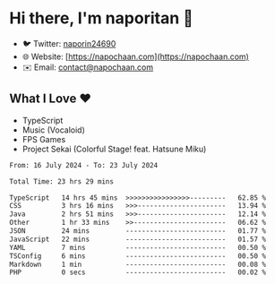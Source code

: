 # Hi there, I'm naporitan 👋

- 🐦 Twitter: [naporin24690](https://twitter.com/naporin24690)
- 🌐 Website: [https://napochaan.com](https://napochaan.com)
- ✉️ Email: [contact@napochaan.com](mailto:contact@napochaan.com)

## What I Love ❤️
- TypeScript
- Music (Vocaloid)
- FPS Games
- Project Sekai (Colorful Stage! feat. Hatsune Miku)

<!--START_SECTION:waka-->

```txt
From: 16 July 2024 - To: 23 July 2024

Total Time: 23 hrs 29 mins

TypeScript   14 hrs 45 mins  >>>>>>>>>>>>>>>>---------   62.85 %
CSS          3 hrs 16 mins   >>>----------------------   13.94 %
Java         2 hrs 51 mins   >>>----------------------   12.14 %
Other        1 hr 33 mins    >>-----------------------   06.62 %
JSON         24 mins         -------------------------   01.77 %
JavaScript   22 mins         -------------------------   01.57 %
YAML         7 mins          -------------------------   00.50 %
TSConfig     6 mins          -------------------------   00.50 %
Markdown     1 min           -------------------------   00.08 %
PHP          0 secs          -------------------------   00.02 %
```

<!--END_SECTION:waka-->

